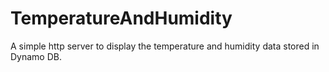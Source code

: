 # TemperatureAndHumidity
A simple http server to display the temperature and humidity data stored in Dynamo DB.
